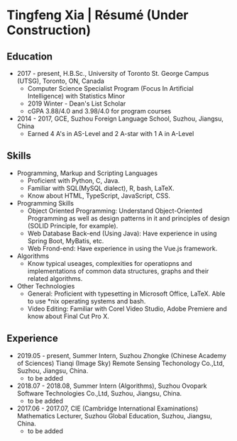 # Tingfeng Xia | Résumé (Under Construction)
## Education
- 2017 - present, H.B.Sc., University of Toronto St. George Campus (UTSG), Toronto, ON, Canada
    - Computer Science Specialist Program (Focus In Artificial Intelligence) with Statistics Minor
    - 2019 Winter - Dean's List Scholar
    - cGPA 3.88/4.0 and 3.98/4.0 for program courses
- 2014 - 2017, GCE, Suzhou Foreign Language School, Suzhou, Jiangsu, China
    - Earned 4 A's in AS-Level and 2 A-star with 1 A in A-Level

## Skills
- Programming, Markup and Scripting Languages
    - Proficient with Python, C, Java.  
    - Familiar with SQL(MySQL dialect), R, bash, LaTeX. 
    - Know about HTML, TypeScript, JavaScript, CSS.
- Programming Skills
    - Object Oriented Programming: Understand Object-Oriented Programming as well as design patterns in it and principles of design (SOLID Principle, for example).
    - Web Database Back-end (Using Java): Have experience in using Spring Boot, MyBatis, etc.
    - Web Frond-end: Have experience in using the Vue.js framework.
- Algorithms
    - Know typical useages, complexities for operatiopns and implementations of common data structures, graphs and their related algorithms.
- Other Technologies
    - General: Proficient with typesetting in Microsoft Office, LaTeX. Able to use *nix operating systems and bash.
    - Video Editing: Familiar with Corel Video Studio, Adobe Premiere and know about Final Cut Pro X.


## Experience
- 2019.05 - present, Summer Intern, Suzhou Zhongke (Chinese Academy of Sciences) Tianqi (Image Sky) Remote Sensing Techonology Co.,Ltd, Suzhou, Jiangsu, China.
    - to be added
- 2018.07 - 2018.08, Summer Intern (Algorithms), Suzhou Ovopark Software Technologies Co.,Ltd, Suzhou, Jiangsu, China.
    - to be added
- 2017.06 - 2017.07, CIE (Cambridge International Examinations) Mathematics Lecturer, Suzhou Global Education, Suzhou, Jiangsu, China.
    - to be added
